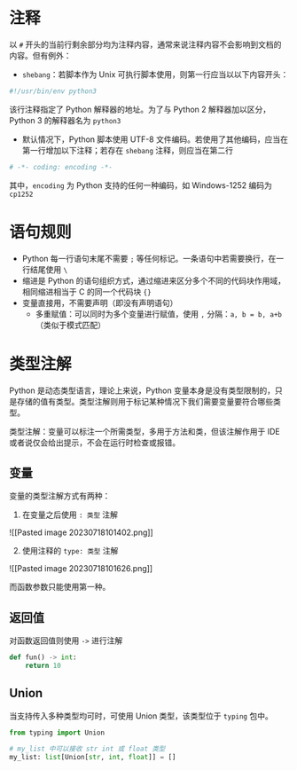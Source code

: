 # 注释

以 `#` 开头的当前行剩余部分均为注释内容，通常来说注释内容不会影响到文档的内容。但有例外：

- `shebang`：若脚本作为 Unix 可执行脚本使用，则第一行应当以以下内容开头：

```Python
#!/usr/bin/env python3
```

该行注释指定了 Python 解释器的地址。为了与 Python 2 解释器加以区分，Python 3 的解释器名为 `python3`

- 默认情况下，Python 脚本使用 UTF-8 文件编码。若使用了其他编码，应当在第一行增加以下注释；若存在 `shebang` 注释，则应当在第二行

```python
# -*- coding: encoding -*-
```

其中，`encoding` 为 Python 支持的任何一种编码，如 Windows-1252 编码为 `cp1252`

# 语句规则

- Python 每一行语句末尾不需要 `;` 等任何标记。一条语句中若需要换行，在一行结尾使用 `\`
- 缩进是 Python 的语句组织方式，通过缩进来区分多个不同的代码块作用域，相同缩进相当于 C 的同一个代码块 `{}`
- 变量直接用，不需要声明（即没有声明语句）
	- 多重赋值：可以同时为多个变量进行赋值，使用 `,` 分隔：`a, b = b, a+b`（类似于模式匹配）

# 类型注解

Python 是动态类型语言，理论上来说，Python 变量本身是没有类型限制的，只是存储的值有类型。类型注解则用于标记某种情况下我们需要变量要符合哪些类型。

类型注解：变量可以标注一个所需类型，多用于方法和类，但该注解作用于 IDE 或者说仅会给出提示，不会在运行时检查或报错。

## 变量

变量的类型注解方式有两种：

1. 在变量之后使用 `: 类型` 注解

![[Pasted image 20230718101402.png]]

2. 使用注释的 `type: 类型` 注解

![[Pasted image 20230718101626.png]]

而函数参数只能使用第一种。

## 返回值

对函数返回值则使用 `->` 进行注解

```python
def fun() -> int:
    return 10
```

## Union

当支持传入多种类型均可时，可使用 Union 类型，该类型位于 `typing` 包中。

```python
from typing import Union

# my_list 中可以接收 str int 或 float 类型
my_list: list[Union[str, int, float]] = []
```
